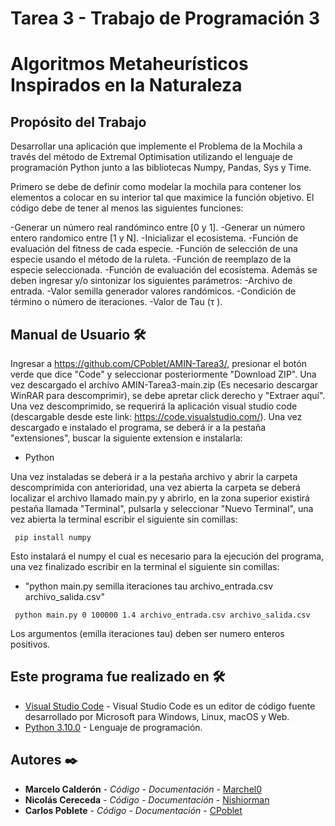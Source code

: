 # Tarea 3 - Trabajo de Programación 3
# Algoritmos Metaheurísticos Inspirados en la Naturaleza
## Propósito del Trabajo

Desarrollar una aplicación que implemente el Problema de la Mochila a través del método de Extremal Optimisation utilizando el lenguaje de programación Python junto a las bibliotecas Numpy, Pandas, Sys y Time.

Primero se debe de definir como modelar la mochila para contener los elementos a colocar en su interior tal que maximice la función objetivo. El código debe de tener al menos las siguientes funciones:

-Generar un número real randóminco entre [0 y 1].
-Generar un número entero randomico entre [1 y N].
-Inicializar el ecosistema.
-Función de evaluación del fitness de cada especie.
-Función de selección de una especie usando el método de la ruleta.
-Función de reemplazo de la especie seleccionada.
-Función de evaluación del ecosistema.
Además se deben ingresar y/o sintonizar los siguientes parámetros:
-Archivo de entrada.
-Valor semilla generador valores randómicos.
-Condición de término o número de iteraciones.
-Valor de Tau (τ ).

## Manual de Usuario 🛠️
Ingresar a https://github.com/CPoblet/AMIN-Tarea3/, presionar el botón verde que dice "Code" y seleccionar posteriormente "Download ZIP".
Una vez descargado el archivo AMIN-Tarea3-main.zip (Es necesario descargar WinRAR para descomprimir), se debe apretar click derecho y "Extraer aquí".
Una vez descomprimido, se requerirá la aplicación visual studio code (descargable desde este link: https://code.visualstudio.com/).
Una vez descargado e instalado el programa, se deberá ir a la pestaña "extensiones", buscar la siguiente extension e instalarla:

- Python

Una vez instaladas se deberá ir a la pestaña archivo y abrir la carpeta descomprimida con anterioridad, una vez abierta la carpeta se deberá localizar el archivo llamado main.py y abrirlo, en la zona superior existirá pestaña llamada "Terminal", pulsarla y seleccionar "Nuevo Terminal", una vez abierta la terminal escribir el siguiente sin comillas:

~~~ 
 pip install numpy
~~~

Esto instalará el numpy el cual es necesario para la ejecución del programa, una vez finalizado escribir en la terminal el siguiente sin comillas:

- "python main.py semilla iteraciones tau archivo_entrada.csv archivo_salida.csv"
~~~ 
 python main.py 0 100000 1.4 archivo_entrada.csv archivo_salida.csv
~~~

Los argumentos (emilla iteraciones tau) deben ser numero enteros positivos.
## Este programa fue realizado en 🛠️
* [Visual Studio Code](https://code.visualstudio.com) - Visual Studio Code es un editor de código fuente desarrollado por Microsoft para Windows, Linux, macOS y Web.
* [Python 3.10.0](https://www.python.org/downloads/release/python-3100/) - Lenguaje de programación.
## Autores ✒️
* **Marcelo Calderón** - *Código - Documentación* - [Marchel0](https://github.com/Marchel0)
* **Nicolás Cereceda** - *Código - Documentación* - [Nishiorman](https://github.com/Nishiorman)
* **Carlos Poblete** - *Código - Documentación* - [CPoblet](https://github.com/CPoblet)
